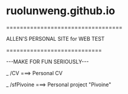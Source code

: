 # ruolunweng.github.io



==================================

ALLEN'S PERSONAL SITE for WEB TEST 

============================

---MAKE FOR FUN SERIOUSLY---


_ /CV ===> Personal CV

_ /sfPivoine ===> Personal project "Pivoine"
